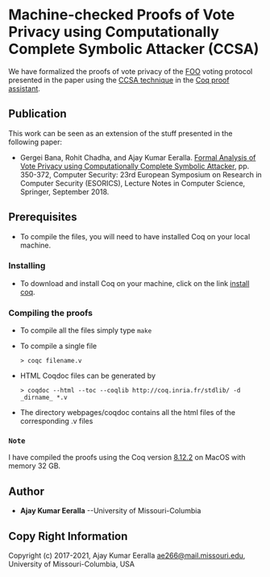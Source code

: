 # Machine-checked Proofs of Vote Privacy using Computationally Complete Symbolic Attacker (CCSA)

We have formalized the proofs of vote privacy of the [FOO](https://link.springer.com/chapter/10.1007/3-540-57220-1_66) voting protocol presented in the paper using the [CCSA technique](https://dl.acm.org/doi/10.1145/2660267.2660276) in the [Coq proof assistant](https://coq.inria.fr/).

## Publication

This work can be seen as an extension of the stuff presented in the following paper:
* Gergei Bana, Rohit Chadha, and Ajay Kumar Eeralla. [Formal Analysis of Vote Privacy using Computationally Complete Symbolic Attacker](https://www.springerprofessional.de/en/formal-analysis-of-vote-privacy-using-computationally-complete-s/16013318), pp. 350-372, Computer Security: 23rd European Symposium on Research in Computer Security (ESORICS), Lecture Notes in Computer Science, Springer, September 2018.


## Prerequisites

* To compile the files, you will need to have installed Coq on your local machine.

### Installing

* To download and install Coq on your machine, click on the link [install coq](https://coq.inria.fr/download).

### Compiling the proofs

* To compile all the files simply type `make`

  [//]: # (It took about **15 mins** to compile all the files on the **Ubuntu 14.04 LTS** system with **Intel Core i5 3.20 GHz** processor and **8GiB RAM**)

* To compile a single file
  ```
  > coqc filename.v
  ```

[//]: # (To generate a new `Makefile` by typing)

  [//]: # (> coq_makefile -install none -I . *.v -o Makefile)


* HTML Coqdoc files can be generated by
  ```
  > coqdoc --html --toc --coqlib http://coq.inria.fr/stdlib/ -d _dirname_ *.v
  ```
* The directory webpages/coqdoc contains all the html files of the corresponding .v files

### `Note`
I have compiled the proofs using the Coq version [8.12.2](https://github.com/coq/coq/releases/tag/V8.12.2) on MacOS with memory 32 GB.

## Author

* **Ajay Kumar Eeralla** --University of Missouri-Columbia

## Copy Right Information
Copyright (c) 2017-2021, Ajay Kumar Eeralla <ae266@mail.missouri.edu>, University of Missouri-Columbia, USA